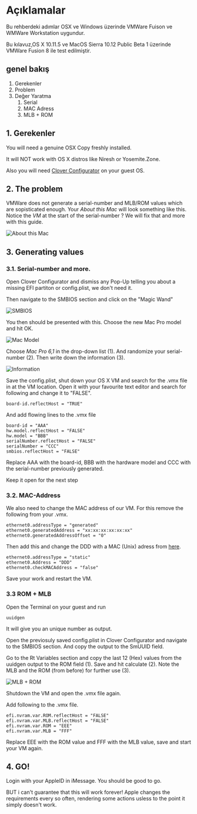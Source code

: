 # Açıklamalar

Bu rehberdeki adımlar OSX ve Windows üzerinde VMWare Fuison ve WMWare Workstation uygundur.

Bu kılavuz,OS X 10.11.5 ve MacOS Sierra 10.12 Public Beta 1 üzerinde VMWare Fusion 8 ile test edilmiştir.
## genel bakış

1. Gerekenler
2. Problem
3. Değer Yaratma
    1. Serial
    2. MAC Adress
    3. MLB + ROM

## 1. Gerekenler
You will need a genuine OSX Copy freshly installed.

It will NOT work with OS X distros like Niresh or Yosemite.Zone.

Also you will need [Clover Configurator](http://mackie100projects.altervista.org) on your guest OS.

## 2. The problem

VMWare does not generate a serial-number and MLB/ROM values which are sopisticated enough. Your _About this Mac_ will look something like this. Notice the _VM_ at the start of the serial-number ? We will fix that and more with this guide.

![_About this Mac_](https://raw.githubusercontent.com/toshmatik/VMWare-iMessage/master/Pictures/problem.png)

## 3. Generating values

### 3.1. Serial-number and more.

Open Clover Configurator and dismiss any Pop-Up telling you about a missing EFI partiton or config.plist, we don't need it.

Then navigate to the SMBIOS section and click on the "Magic Wand"

![_SMBIOS_](https://raw.githubusercontent.com/toshmatik/VMWare-iMessage/master/Pictures/clover-1.png)

You then should be presented with this. Choose the new Mac Pro model and hit OK.

![_Mac Model_](https://raw.githubusercontent.com/toshmatik/VMWare-iMessage/master/Pictures/clover-2.png)

Choose _Mac Pro 6,1_ in the drop-down list (1). And randomize your serial-number (2). Then write down the information (3).

![_Information_](https://raw.githubusercontent.com/toshmatik/VMWare-iMessage/master/Pictures/clover-3.png)

Save the config.plist, shut down your OS X VM and search for the .vmx file in at the VM location. Open it with your favourite text editor and search for following and change it to "FALSE".

    board-id.reflectHost = "TRUE"

And add flowing lines to the .vmx file

    board-id = "AAA"
    hw.model.reflectHost = "FALSE"
    hw.model = "BBB"
    serialNumber.reflectHost = "FALSE"
    serialNumber = "CCC"
    smbios.reflectHost = "FALSE"

Replace AAA with the board-id, BBB with the hardware model and CCC with the serial-number previously generated.

Keep it open for the next step

### 3.2. MAC-Address

We also need to change the MAC address of our VM. For this remove the following from your .vmx.

    ethernet0.addressType = "generated"
    ethernet0.generatedAddress = "xx:xx:xx:xx:xx:xx"
    ethernet0.generatedAddressOffset = "0"

Then add this and change the DDD with a MAC (Unix) adress from [here](http://hwaddress.com/company/apple-inc).

    ethernet0.addressType = "static"
    ethernet0.Address = "DDD"
    ethernet0.checkMACAddress = "false"

Save your work and restart the VM.

### 3.3 ROM + MLB

Open the Terminal on your guest and run

    uuidgen

It will give you an unique number as output.

Open the previosuly saved config.plist in Clover Configurator and navigate to the SMBIOS section. And copy the output to the SmUUID field.

Go to the Rt Variables section and copy the last 12 (Hex) values from the uuidgen output to the ROM field (1). Save and hit calculate (2). Note the MLB and the ROM (from before) for further use (3).

![_MLB + ROM_](https://raw.githubusercontent.com/toshmatik/VMWare-iMessage/master/Pictures/mlb.png)

Shutdown the VM and open the .vmx file again.

Add following to the .vmx file.

    efi.nvram.var.ROM.reflectHost = "FALSE"
    efi.nvram.var.MLB.reflectHost = "FALSE"
    efi.nvram.var.ROM = "EEE"
    efi.nvram.var.MLB = "FFF"

Replace EEE with the ROM value and FFF with the MLB value, save and start your VM again.

## 4. GO!

Login with your AppleID in iMessage. You should be good to go.

BUT i can't guarantee that this will work forever! Apple changes the requirements every so often, rendering some actions usless to the point it simply doesn't work.

